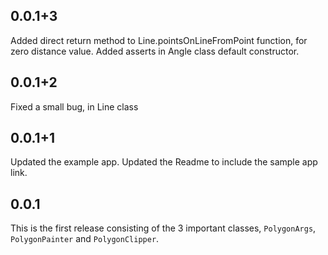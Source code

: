 ## 0.0.1+3

Added direct return method to Line.pointsOnLineFromPoint function, for zero distance value.
Added asserts in Angle class default constructor.

## 0.0.1+2

Fixed a small bug, in Line class

## 0.0.1+1

Updated the example app.
Updated the Readme to include the sample app link.

## 0.0.1

This is the first release consisting of the 3 important classes, `PolygonArgs`, `PolygonPainter`
and `PolygonClipper`.
